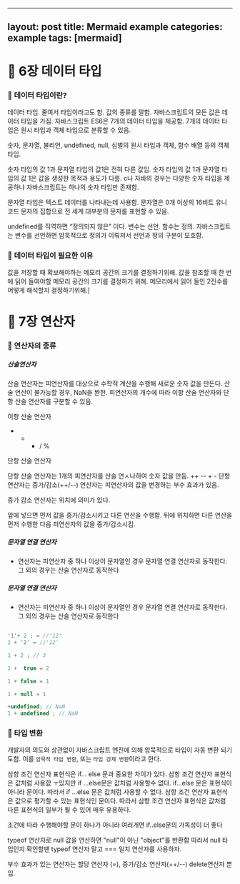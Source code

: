 
---
layout: post
title: Mermaid example
categories: example
tags: [mermaid]
---


# :book: 6장 데이터 타입



### 📝 데이터 타입이란?

데이터 타입. 줄여서 타입이라고도 함. 값의 종류를 말함.
자바스크립트의 모든 값은 데이터 타입을 가짐. 자바스크립트 ES6은 7개의 데이터 타입을 제공함. 
7개의 데이터 타입은 원시 타입과 객체 타입으로 분류할 수 있음.

숫자, 문자열, 불리언, undefined, null, 심벌의 원시 타입과 
객체, 함수 배열 등의 객체 타입.

숫자 타입의 값 1과 문자열 타입의 값1은 전혀 다른 값임. 숫자 타입의 값 1과 문자열 타입의 값 1은 값을 생성한 목적과 용도가 다름.
c나 자바의 경우는 다양한 숫자 타입을 제공하나 자바스크립트는 하나의 숫자 타입만 존재함. 
  
문자열 타입은 텍스트 데이터를 나타내는데 사용함. 문자열은 0개 이상의 16비트 유니코드 문자의 집합으로 전 세계 대부분의 문자를 표현할 수 있음.

undefined를 직역하면 “정의되지 않은” 이다. 변수는 선언. 함수는 정의.
자바스크립트는 변수를 선언하면 암묵적으로 정의가 이뤄져서 선언과 정의 구분이 모호함.


### 📝 데이터 타입이 필요한 이유

값을 저장할 때 확보해야하는 메모리 공간의 크기를 결정하기위해.
값을 참조할 때 한 번에 딝어 들여야할 메모리 공간의 크기를 결정하기 위해.
메모리에서 읽어 들인 2진수를 어떻게 해석할지 결정하기위해.]



# :book: 7장 연산자


### 📝  연산자의 종류


##### 산술연산자

산술 연산자는 피연산자를 대상으로 수학적 계산을 수행해 새로운 숫자 값을 만든다. 산술 연산이 불가능할 경우, NaN을 봔한.
피연산자의 개수에 따라 이항 산술 연산자와 단항 산술 연산자를 구분할 수 있음.

이항 산술 연산자
+ - * / %

단항 산술 연산자

단항 산술 연산자는 1개의 피연산자를 산술 연ㅅ나하여 숫자 값을 만듬.
++ -- + - 
단항 연산자는 증가/감소(++/--) 연산자는 피연산자의 값을 변경하는 부수 효과가 있음.

증가 감소 연산자는 위치에 의미가 있다.

앞에 넣으면 먼저 값을 증가/감소시키고 다른 연산을 수행함.
뒤에 위치하면 다른 연산을 먼저 수행한 다음 피연산자의 값을 증가/감소시킴.

##### 문자열 연결 연산자

+ 연산자는 피연산자 중 하나 이상이 문자열인 경우 문자열 연결 연산자로 동작한다.
그 외의 경우는 산술 연산자로 동작한다

##### 문자열 연결 연산자

+ 연산자는 피연산자 중 하나 이상이 문자열인 경우 문자열 연결 연산자로 동작한다.
그 외의 경우는 산술 연산자로 동작한다

```javascript

'1'+ 2 ; = //'12'
1 + '2' = //'12'

1 + 2 ; // 3

1 +  true = 2

1 + false = 1

1 + null = 1

+undefined; // NaN
1 + undefined ; // NaN

```

### 📝  타입 변환

개발자의 의도와 상관없이 자바스크립트 엔진에 의해 암묵적으로 타입이 자동 변환 되기도함.
이를 `암묵적 타입 변환`, 또는 `타입 강제 변환`이라고 한다.

삼항 조건 연산자 표현식은 if... else 문과 중요한 차이가 있다.
삼항 조건 연산자 표현식은 값처럼 사용핤 ㅜ있지만 if ...else문은 값처럼 사용할수 없다.
if...else 문은 표현식이 아니라 문이다. 따라서 if ...else 문은 값처럼 사용할 수 없다.
삼항 조건 연산자 표현식은 값으로 평가할 수 있는 표현식인 문이다. 따라서 삼항 조건 연산자 표현식은 값처럼 다른 표현식의 일부가 될 수 있어 매우 유용하다.


조건에 따라 수행해야할 문이 하나가 아니라 여러개면 if..else문의 가독성이 더 좋다

typeof 연산자로 null 값을 연산하면 "null"이 아닌 "object"를 반환함
따라서 null 타입인지 확인할땐 typeof 연산자 말고 === 일치 연산자를 사용하자.

부수 효과가 있는 연산자는 할당 연산자 (=), 증가/감소 연산자(++/--) delete연산자 뿐임.

